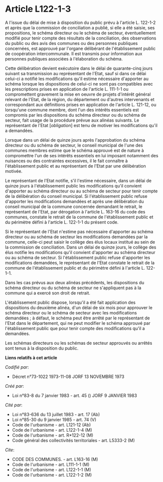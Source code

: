 # Article L122-1-3

A l'issue du délai de mise à disposition du public prévu à l'article L. 122-1-2 et après que la commission de conciliation a
publié, si elle a été saisie, ses propositions, le schéma directeur ou le schéma de secteur, éventuellement modifié pour
tenir compte des résultats de la conciliation, des observations du public ou des avis des communes ou des personnes publiques
concernées, est approuvé par l'organe délibérant de l'établissement public de coopération intercommunale. Il est transmis
pour information aux personnes publiques associées à l'élaboration du schéma.

Cette délibération devient exécutoire dans le délai de quarante-cinq jours suivant sa transmission au représentant de l'Etat,
sauf si dans ce délai celui-ci a notifié les modifications qu'il estime nécessaire d'apporter au schéma lorsque les
dispositions de celui-ci ne sont pas compatibles avec les prescriptions prises en application de l'article L. 111-1-1 ou
compromettent gravement la mise en oeuvre de projets d'intérêt général relevant de l'Etat, de la région, du département ou
d'autres intervenants et correspondant aux définitions prises en application de l'article L. 121-12, ou lorsqu'une commune
membre, dont l'un des intérêts essentiels est compromis par les dispositions du schéma directeur ou du schéma de secteur,
fait usage de la procédure prévue aux alinéas suivants. Le représentant de l'Etat [*obligation*] est tenu de motiver les
modifications qu'il a demandées.

Lorsque dans un délai de quinze jours après l'approbation du schéma directeur ou du schéma de secteur, le conseil municipal
de l'une des communes membres estime que le schéma approuvé est de nature à compromettre l'un de ses intérêts essentiels en
lui imposant notamment des nuisances ou des contraintes excessives, il le fait connaître à l'établissement public et au
représentant de l'Etat par une délibération motivée.

Le représentant de l'Etat notifie, s'il l'estime nécessaire, dans un délai de quinze jours à l'établissement public les
modifications qu'il convient d'apporter au schéma directeur ou au schéma de secteur pour tenir compte de la délibération du
conseil municipal. Si l'établissement public refuse d'apporter les modifications demandées et après une délibération du
conseil municipal de la commune concernée demandant le retrait, le représentant de l'Etat, par dérogation à l'article L.
163-16 du code des communes, constate le retrait de la commune de l'établissement public et du périmètre défini à l'article
L. 122-1-1 du présent code.

Si le représentant de l'Etat n'estime pas nécessaire d'apporter au schéma directeur ou au schéma de secteur les modifications
demandées par la commune, celle-ci peut saisir le collège des élus locaux institué au sein de la commission de conciliation.
Dans un délai de quinze jours, le collège des élus notifie les modifications qu'il convient d'apporter au schéma directeur ou
au schéma de secteur. Si l'établissement public refuse d'apporter les modifications demandées, le représentant de l'Etat
constate le retrait de la commune de l'établissement public et du périmètre défini à l'article L. 122-1-1.

Dans les cas prévus aux deux alinéas précédents, les dispositions du schéma directeur ou du schéma de secteur ne s'appliquent
pas à la commune qui a exercé son droit de retrait.

L'établissement public dispose, lorsqu'il a été fait application des dispositions du deuxième alinéa, d'un délai de six mois
pour approuver le schéma directeur ou le schéma de secteur avec les modifications demandées ; à défaut, le schéma peut être
arrêté par le représentant de l'Etat dans le département, qui ne peut modifier le schéma approuvé par l'établissement public
que pour tenir compte des modifications qu'il a demandées.

Les schémas directeurs ou les schémas de secteur approuvés ou arrêtés sont tenus à la disposition du public.

**Liens relatifs à cet article**

_Codifié par_:

  - Décret n°73-1022 1973-11-08 JORF 13 NOVEMBRE 1973

_Créé par_:

  - Loi n°83-8 du 7 janvier 1983 - art. 45 () JORF 9 JANVIER 1983

_Cité par_:

  - Loi n°83-636 du 13 juillet 1983 - art. 17 (Ab)
  - Loi n°85-30 du 9 janvier 1985 - art. 74 (V)
  - Code de l'urbanisme - art. L121-12 (Ab)
  - Code de l'urbanisme - art. L122-1-4 (M)
  - Code de l'urbanisme - art. R*122-12 (M)
  - Code général des collectivités territoriales - art. L5333-2 (M)

_Cite_:

  - CODE DES COMMUNES. - art. L163-16 (M)
  - Code de l'urbanisme - art. L111-1-1 (M)
  - Code de l'urbanisme - art. L122-1-1 (M)
  - Code de l'urbanisme - art. L122-1-2 (M)
